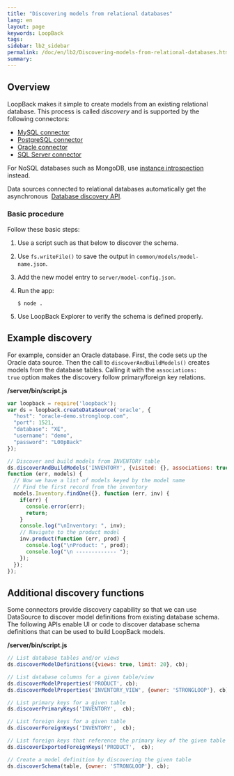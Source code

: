 ```yaml
---
title: "Discovering models from relational databases"
lang: en
layout: page
keywords: LoopBack
tags:
sidebar: lb2_sidebar
permalink: /doc/en/lb2/Discovering-models-from-relational-databases.html
summary:
---
```


## Overview

LoopBack makes it simple to create models from an existing relational database.
This process is called _discovery_ and is supported by the following connectors:

* [MySQL connector](/doc/{{page.lang}}/lb2/MySQL-connector.html)
* [PostgreSQL connector](/doc/{{page.lang}}/lb2/PostgreSQL-connector.html)
* [Oracle connector](/doc/{{page.lang}}/lb2/Oracle-connector.html)
* [SQL Server connector](/doc/{{page.lang}}/lb2/SQL-Server-connector.html)

For NoSQL databases such as MongoDB, use [instance introspection](/doc/{{page.lang}}/lb2/Creating-models-from-unstructured-data.html) instead.

Data sources connected to relational databases automatically get the asynchronous 
[Database discovery API](https://docs.strongloop.com/display/APIC/Database-discovery-API).

### Basic procedure

Follow these basic steps:

1.  Use a script such as that below to discover the schema.
2.  Use `fs.writeFile()` to save the output in `common/models/model-name.json`.
3.  Add the new model entry to `server/model-config.json`.
4.  Run the app:

    ```shell
    $ node .
    ```

5.  Use LoopBack Explorer to verify the schema is defined properly.

## Example discovery

For example, consider an Oracle database. First, the code sets up the Oracle data source.
Then the call to `discoverAndBuildModels()` creates models from the database tables.
Calling it with the `associations: true` option makes the discovery follow primary/foreign key relations.

**/server/bin/script.js**

```javascript
var loopback = require('loopback');
var ds = loopback.createDataSource('oracle', {
  "host": "oracle-demo.strongloop.com",
  "port": 1521,
  "database": "XE",
  "username": "demo",
  "password": "L00pBack"
});

// Discover and build models from INVENTORY table
ds.discoverAndBuildModels('INVENTORY', {visited: {}, associations: true},
function (err, models) {
  // Now we have a list of models keyed by the model name
  // Find the first record from the inventory
  models.Inventory.findOne({}, function (err, inv) {
    if(err) {
      console.error(err);
      return;
    }
    console.log("\nInventory: ", inv);
    // Navigate to the product model
    inv.product(function (err, prod) {
      console.log("\nProduct: ", prod);
      console.log("\n ------------- ");
    });
  });
});
```

## Additional discovery functions

Some connectors provide discovery capability so that we can use DataSource to discover model definitions from existing database schema.
The following APIs enable UI or code to discover database schema definitions that can be used to build LoopBack models.

**/server/bin/script.js**

```javascript
// List database tables and/or views
ds.discoverModelDefinitions({views: true, limit: 20}, cb);

// List database columns for a given table/view
ds.discoverModelProperties('PRODUCT', cb);
ds.discoverModelProperties('INVENTORY_VIEW', {owner: 'STRONGLOOP'}, cb);

// List primary keys for a given table
ds.discoverPrimaryKeys('INVENTORY',  cb);

// List foreign keys for a given table
ds.discoverForeignKeys('INVENTORY',  cb);

// List foreign keys that reference the primary key of the given table
ds.discoverExportedForeignKeys('PRODUCT',  cb);

// Create a model definition by discovering the given table
ds.discoverSchema(table, {owner: 'STRONGLOOP'}, cb);
```